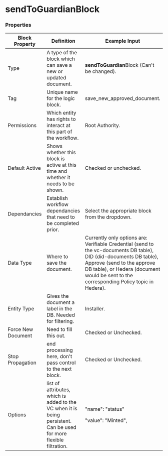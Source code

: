 # sendToGuardianBlock

### Properties

| Block Property     | Definition                                                                                                          | Example Input                                                                                                                                                                                                                                |
| ------------------ | ------------------------------------------------------------------------------------------------------------------- | -------------------------------------------------------------------------------------------------------------------------------------------------------------------------------------------------------------------------------------------- |
| Type               | A type of the block which can save a new or updated document.                                                       | **sendToGuardian**Block (Can't be changed).                                                                                                                                                                                                  |
| Tag                | Unique name for the logic block.                                                                                    | save\_new\_approved\_document.                                                                                                                                                                                                               |
| Permissions        | Which entity has rights to interact at this part of the workflow.                                                   | Root Authority.                                                                                                                                                                                                                              |
| Default Active     | Shows whether this block is active at this time and whether it needs to be shown.                                   | Checked or unchecked.                                                                                                                                                                                                                        |
| Dependancies       | Establish workflow dependancies that need to be completed prior.                                                    | Select the appropriate block from the dropdown.                                                                                                                                                                                              |
| Data Type          | Where to save the document.                                                                                         | Currently only options are: Verifiable Credential (send to the vc-documents DB table), DID (did-documents DB table), Approve (send to the approve DB table), or Hedera (document would be sent to the corresponding Policy topic in Hedera). |
| Entity Type        | Gives the document a label in the DB. Needed for filtering.                                                         | Installer.                                                                                                                                                                                                                                   |
| Force New Document | Need to fill this out.                                                                                              | Checked or Unchecked.                                                                                                                                                                                                                        |
| Stop Propagation   | end processing here, don't pass control to the next block.                                                          | Checked or Unchecked.                                                                                                                                                                                                                        |
| Options            | list of attributes, which is added to the VC when it is being persistent. Can be used for more flexible filtration. | <p>"name": "status" </p><p>"value": "Minted",</p>                                                                                                                                                                                            |
